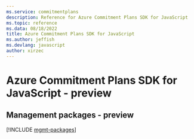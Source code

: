 ```yaml
---
ms.service: commitmentplans
description: Reference for Azure Commitment Plans SDK for JavaScript
ms.topic: reference
ms.data: 08/18/2022
title: Azure Commitment Plans SDK for JavaScript
ms.author: jeffish
ms.devlang: javascript
author: xirzec
---
```

# Azure Commitment Plans SDK for JavaScript - preview

## Management packages - preview
[!INCLUDE [mgmt-packages](commitment-plans-mgmt-index.md)]